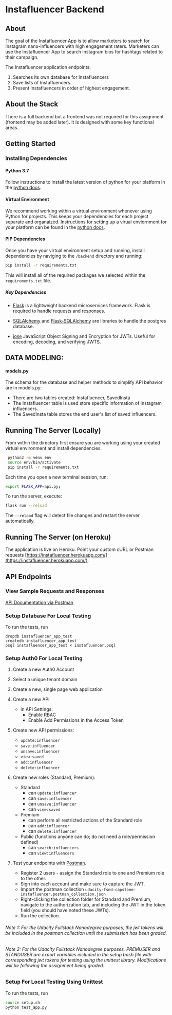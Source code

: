 # Instafluencer Backend

## About

The goal of the Instafluencer App is to allow marketers to search for Instagram nano-influencers with high engagement raters. Marketers can use the Instafluencer App to search Instagram bios for hashtags related to their campaign.

The Instafluencer application endpoints:

1. Searches its own database for Instafluencers  
2. Save lists of Instafluencers.
3. Present Instafluencers in order of highest engagement.

## About the Stack

There is a full backend but a frontend was not required for this assignment (frontend may be added later). It is designed with some key functional areas.

## Getting Started

### Installing Dependencies

#### Python 3.7

Follow instructions to install the latest version of python for your platform in the [python docs](https://docs.python.org/3/using/unix.html#getting-and-installing-the-latest-version-of-python).

#### Virtual Environment

We recommend working within a virtual environment whenever using Python for projects. This keeps your dependencies for each project separate and organaized. Instructions for setting up a virual enviornment for your platform can be found in the [python docs](https://packaging.python.org/guides/installing-using-pip-and-virtual-environments/).

#### PIP Dependencies

Once you have your virtual environment setup and running, install dependencies by naviging to the `/backend` directory and running:

```bash
pip install -r requirements.txt
```

This will install all of the required packages we selected within the `requirements.txt` file.

##### Key Dependencies

- [Flask](http://flask.pocoo.org/)  is a lightweight backend microservices framework. Flask is required to handle requests and responses.

- [SQLAlchemy](https://www.sqlalchemy.org/) and [Flask-SQLAlchemy](https://flask-sqlalchemy.palletsprojects.com/en/2.x/) are libraries to handle the postgres database.

- [jose](https://python-jose.readthedocs.io/en/latest/) JavaScript Object Signing and Encryption for JWTs. Useful for encoding, decoding, and verifying JWTS.

## DATA MODELING:
#### models.py
The schema for the database and helper methods to simplify API behavior are in models.py:
- There are two tables created: Instafluencer, SavedInsta
- The Instafluencer table is used store specific information of instagram influencers.
- The SavedInsta table stores the end user's list of saved influencers.




## Running The Server (Locally)

From within the directory first ensure you are working using your created virtual environment and install dependencies.

```bash
 python3 -m venv env
 source env/bin/activate
 pip install -r requirements.txt
```


Each time you open a new terminal session, run:

```bash
export FLASK_APP=api.py;
```

To run the server, execute:

```bash
flask run --reload
```

The `--reload` flag will detect file changes and restart the server automatically.

## Running The Server (on Heroku)

The application is live on Heroku. Point your custom cURL or Postman requests [https://instafluencer.herokuapp.com/](https://instafluencer.herokuapp.com/).


## API Endpoints

### View Sample Requests and Responses

[API Documentation via Postman](https://documenter.getpostman.com/view/13069901/TVmJizAo)

### Setup Database For Local Testing
To run the tests, run
```
dropdb instafluencer_app_test
createdb instafluencer_app_test
psql instafluencer_app_test < instafluencer.psql
```

### Setup Auth0 For Local Testing

1. Create a new Auth0 Account
2. Select a unique tenant domain
3. Create a new, single page web application
4. Create a new API
    - in API Settings:
        - Enable RBAC
        - Enable Add Permissions in the Access Token
5. Create new API permissions:
    - `update:influencer`
    - `save:influencer`
    - `unsave:influencer`
    - `view:saved`
    - `add:influencer`
    - `delete:influencer`
6. Create new roles (Standard, Premium):
    - Standard
        - can `update:influencer`
        - can `save:influencer`
        - can `unsave:influencer`
        - can `view:saved`
    - Premium
        - can perform all restricted actions of the Standard role
        - can `add:influencer`
        - can `delete:influencer`
    - Public (functions anyone can do; do not need a role/permission defined)
        - can `search:influencers`
        - can `view:influencers`

7. Test your endpoints with [Postman](https://getpostman.com).
    - Register 2 users - assign the Standard role to one and Premium role to the other.
    - Sign into each account and make sure to capture the JWT.
    - Import the postman collection `udacity-fsnd-capstone-instafluencer.postman_collection.json`
    - Right-clicking the collection folder for Standard and Premium, navigate to the authorization tab, and including the JWT in the token field (you should have noted these JWTs).
    - Run the collection.

###### Note 1: For the Udacity Fullstack Nanodegree purposes, the jwt tokens will be included in the postman collection until the submission has been graded.

###### Note 2: For the Udacity Fullstack Nanodegree purposes, PREMUSER and STANDUSER are export variables included in the setup bash file with corresponding jwt tokens for testing using the unittest library. Modifications will be following the assignment being graded.

### Setup For Local Testing Using Unittest
To run the tests, run
```bash
source setup.sh
python test_app.py
```
